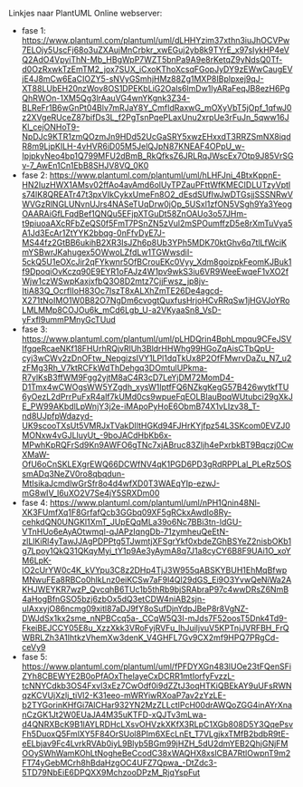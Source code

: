 Linkjes naar PlantUML Online webserver:

- fase 1: https://www.plantuml.com/plantuml/uml/dLHHYzim37xthn3iuJhOCVPw7ELOjy5UscFj68o3uZXAujMnCrbkr_xwEGuj2yb8k9TYrE_x97sIykHP4eVQ2AdO4VpyiThN-Mb_HBgWpP7WZT5bnPa9A9e8rKetqZ9yNdsQ0Tf-d0OzRxwkTzEmTM2_jox7SUX_iCxoKThoXcsqFGopJyDY9zEWwCaugEVjE4J8mCw6EaCIOZY5-sNVyGSmhjHMz88Zg1MXP8IBplpxej9qJ-XT88LUbEH20nzWov8OS1DPEKbLiG2Oals6lmDw1lyARaFeqJB8ezH6PgQhRWOn-1XM5Qg3lrAauVG4wnYKgnk3Z34-BLReFr1B6wGnPt04Blv7mRJaY8Y_CmfIdRaxwG_mOXyVbT5jOpf_1qfwJ0z2XVgeRUceZ87bifDs3L_f2PgTsnPqePLaxUnu2xrpUe3rFuJn_5qww16JKl_cejONHoT9-NpDJc9KTR1zmQOzmJn9HDd52UcGaSRY5xwzEHxxdT3RRZSmNX8iqdR8m9LjpKILH-4vHVR6iD05M5JelQJpN87KNEAF4OPpU_w-IpjpkyNeo4bp1Q799MFU2dBmB_RkQfksZ6JRLRqJWscEx7Otp9J85VrSGv-7_AwEn1Cn1EbB8SHJV8VQ_0K0
- fase 2: https://www.plantuml.com/plantuml/uml/hLHFJni_4BtxKppnE-HN2IuzHWX1AMsv02ffAo4avAmd6olUyTPZauPFttWfKMECIDLUTzyVptls74lK8QREATr47t3pxVIkCykxUmeFn8O2_dEsdSUfIwJwDTGsjjSSSNRwVWVGzRlNGLUNvnUJrs4NASeTUqDrw0jOp_5USxl1zfON5VSgh9Ya3YeogOAARAiGfLFqdBef1QNQu5EFjpXTGuDt58ZnOAUo3o57JHm-t9piuoaAXcRFbZeQS0f5FmT7PSnZN5zVul2mSPOumffzD5e8rXmTuVya5A1Jd3EcAr1ZtYYK2bbqg-0nFfvDyE7J-MS44fz2GtBB6ukihB2XR3IsJZh6p8Ub3YPh5MDK70ktGhv6q7tlLfWciKmYSBwrJKahugex5OWwoLZfdLw1TGWwsdiI-5ckQ5U1eOXcJir2qFYkwnr5OfBCrouEKc0Vyy_Xdm8goizpkFeomKJBuk1f9DpoqiOvKczq90E9EYR1oFAJz4W1pv9wkS3iu6VR9WeeEwqeF1vXO2fWjw1czWSwpKaxjxfbQ3O8D2mtz7CjjFwsz_jp8jv-ItiA83Q_OcrfIIoH83Oc7IszT8xALXhZmTE26De4agcd-X271tNoIMO1W0B82O7NgDm6cvogtQuxfusHrjoHCvRRqSw1jHGVJoYRoLMLMMp8COJOu6k_mCd6Lgb_U-a2VKyaaSn8_VsD-yFxfl9ummPMnyGcTUud
- fase 3: https://www.plantuml.com/plantuml/uml/pLHDQrin4BphLmpqu9CFeJSVIfgqeRcaeNKf18FHUrhRQjvRlUh3BldrHHWhg99HGoZqAisCTbQpU-cyj3wCWv2zDnOFtw_NepgizsIVY1LPl1dqTkUx8P2OfFMwrvDaZu_N7_u2zFMg3Rh_V7ktRCFkWdThDehgq3DOmtulUPkma-R7ylKsB3ffWM9Fgg2yjtM8aC4R3cD7LeYjDM72MomD4-D1Tmx4wCWOgsWW5YZgdh_xysW1IptfFQ6NZkgKegG57B426wytkfTU6yOezL2dPrrPuFxR4alf7kUMd0cs9wpueFqEOLBIauBpqWUtubci29gXkJE_PW99AKbdlLpWnjY3j2e-iMApoPyHoE6ObmB74X1vLIzv38_T-nd8UJpfpWdazyd-UK9scooTXsUt5VMRJxTVakDIltHGKd94FJHrKYjfpz54L3SKcom0EVZJ0MONxw4vGJLluyUt_-9boJACdHbKb6x-MPwhKpRQFrSd9Kn9AWFO6gTNc7xjABruc83Zljh4ePxrbkBT9Bqczj0CwXMaW-OfU6oCnSKLEXgrEWQ66DCWfNV4qK1PGD6PD3gRdRPPLal_PLeRz5OSsmADq3NeZV0ro8qbqdun-MtIsikaJcmdlwGrSfr8o4d4wfXD0T3WAEqYIp-ezwJ-mG8wIV_l6uXO2V7Se4jY5SRXDm00
- fase 4: https://www.plantuml.com/plantuml/uml/nPH1Qnin48Nl-XK3FUmfXq1F8GrfafQcb3GGbq09XF5gRCkxAwdIo8Ry-cehkdQN0UNGKl1XmT_JUpEQqMLa39o6Nc7BBi3tn-ldGU-VTnHUo6eAyAOtwmql-qJAPzIqngDb-71zymheuQeEtN-zlLlKiRl4yTawJJAgPDPPtg5TJwmtjXFSgrYkf0xbdeZGhBSYeZ2nisbOKb1g7Lpoy1QkQ31QKqyMyi_tY1p9Ae3yAymA8q7J1a8cyCY6B8F9UAi1O_xoYM6LpK-lO2cUrYW0c4K_kVYpu3C8z2DHp4TjJ3W955qABSKYBUH1EhMqBfwpMNwuFEa8RBCo0hlkLnz0eiKCSw7aF9l4Ql29dGS_Ei9O3YvwQeNiWa2AKHJWEYKR7wzP_QvcqhB6TUc1b5thRb9bjSRAbraP97c4wwDRsZ6NmB4aHogBfnGSO5bzj6zbOx5dQ3etCDW4niAB2sjn-uIAxxyjO86ncmg09xitl87aDJ9fY8oSufDjnYdpJBeP8r8VgNZ-DWJdSx1kx2sme_nNPBCcq5a-_CCqW5Q3I-mJds7F52oosT5Dnk4Td9-FkeiBEJCCY05E8u_XzzXkk3VRoFyjRVFu_lhJuiljvuV5KPTnjJVRFBH_FrQWBRLZh3A1IhtkzVhemXw3denK_V4GHFL7Gv9CX2mf9HPQ7PRgCd-ceVy9
- fase 5: https://www.plantuml.com/plantuml/uml/fPFDYXGn483lUOe23tFQenSFiZYh8CBEWYE2B0oPfAOxTheIayeCxDCRR1mtIorfyFvzzL-tcNNYCdkb3OS4Fxvl3xEz7CwOdf0i9dZZtJ3oqHTKiQBEkAY9uUFsRWNqzKCVUjXzlj_tiVl2-K31eeo-mWRYiwRXoaP7av2zYzLE-b2TYGorinKHfGi7AlCHar932YN2MzZLLctIPcH00drAWQoZGG4inAYrXnanCzGK1Jt2W0EUaJA4M35uKTFD-xQJTv3mLwa-d4QNRXBcK9B1lAYLRDHcLXsvOHVzkXKfX3RLpC1XGb808D5Y3QqePsvFh5DuoxQ5FmlXY5F84OrSUol8PIm6XEcLnEt_T7VLgjkxTMfB2bdbR9tE-eELbjav9Fc4LvrkRVAb0iyL9Blyb5BGm99jHZH_5dU2dmYEB2QhjGNjFMOOySWhWamKOhLtNogheBeCcodC38xWAQHX8xslCBA7RtlOwpnT9m2FT74yGebMCrh8hBdaHzgOC4UFZ7Qpwa_-DtZdc3-5TD79NbEiE6DPQXX9MchzooDPzM_RjqYspFut

